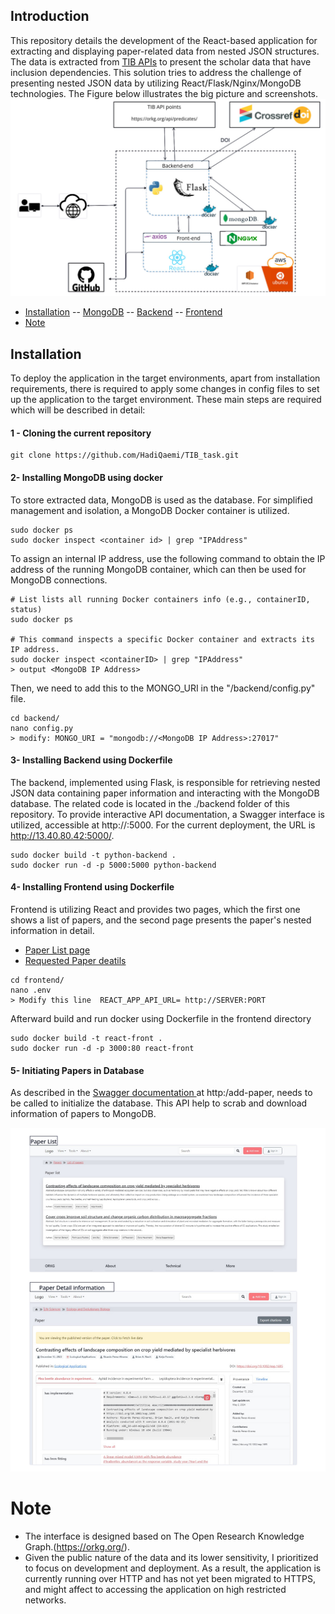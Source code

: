 ## Introduction
This repository details the development of the React-based application for extracting and displaying paper-related data from nested JSON structures.
The data is extracted from  [TIB APIs](https://orkg.org/api/predicates/) to present the scholar data that have inclusion dependencies.  This solution tries to address the challenge of presenting nested JSON data by utilizing React/Flask/Nginx/MongoDB technologies.  The Figure below illustrates the big picture and screenshots.
![Screenshot](images/screenshot.jpg)
- [Installation](#installation)
-- [MongoDB](##mongoDB)
-- [Backend](##backend)
-- [Frontend](##frontend)
- [Note](#note)


## Installation
To deploy the application in the target environments, apart from installation requirements,  there is required to apply some changes in config files to set up the application to the target environment. These main steps are required which will be described in detail:

#### 1 - Cloning the current repository

```
git clone https://github.com/HadiQaemi/TIB_task.git
```

#### 2- Installing MongoDB using docker
To store extracted data, MongoDB is used as the database. For simplified management and isolation, a MongoDB Docker container is utilized.
```
sudo docker ps
sudo docker inspect <container id> | grep "IPAddress"
```

To assign an internal IP address, use the following command to obtain the IP address of the running MongoDB container, which can then be used for MongoDB connections.

```
# List lists all running Docker containers info (e.g., containerID, status)
sudo docker ps

# This command inspects a specific Docker container and extracts its IP address.
sudo docker inspect <containerID> | grep "IPAddress"
> output <MongoDB IP Address>
```

Then, we need to add this <MongoDB IP Address> to the MONGO_URI in the "/backend/config.py" file.
```
cd backend/ 
nano config.py
> modify: MONGO_URI = "mongodb://<MongoDB IP Address>:27017"
```


#### 3- Installing Backend using Dockerfile

The backend, implemented using Flask, is responsible for retrieving nested JSON data containing paper information and interacting with the MongoDB database. The related code is located in the ./backend folder of this repository. To provide interactive API documentation, a Swagger interface is utilized, accessible at http://<hostname>:5000. For the current deployment, the URL is http://13.40.80.42:5000/.
```
sudo docker build -t python-backend .
sudo docker run -d -p 5000:5000 python-backend
```
#### 4- Installing Frontend using Dockerfile
Frontend is utilizing React and provides two pages, which the first one shows a list of papers, and the second page presents the paper's nested information in detail.
- [Paper List page](http://18.169.190.3:3000)
- [Requested Paper deatils](http://18.169.190.3:3000/paper/R664252/)

```
cd frontend/
nano .env
> Modify this line	REACT_APP_API_URL= http://SERVER:PORT
```
Afterward build and run docker using Dockerfile in the frontend directory
```
sudo docker build -t react-front .
sudo docker run -d -p 3000:80 react-front
```

#### 5- Initiating Papers in Database
 As described in the [Swagger documentation ](http://13.40.80.42:5000) at http:<hostserver>/add-paper, needs to be called to initialize the database.
 This API help to scrab and download information of papers to MongoDB.

![Screenshot](images/pages.jpg)

# Note
- The interface is designed based on The Open Research Knowledge Graph.(https://orkg.org/).
- Given the public nature of the data and its lower sensitivity, I prioritized to focus on development and deployment. As a result, the application is currently running over HTTP and has not yet been migrated to HTTPS, and might affect to accessing the application on high restricted networks.
